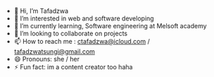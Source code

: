- 👋 Hi, I’m Tafadzwa
- 👀 I’m interested in web and software developing 
- 🌱 I’m currently learning, Software engineering at Melsoft academy
- 💞️ I’m looking to collaborate on projects
- 📫 How to reach me : ctafadzwa@icloud.com / tafadzwatsungi@gmail.com
- 😄 Pronouns: she / her
- ⚡ Fun fact: im a content creator too haha

<!---
Taafaadzwaa/Taafaadzwaa is a ✨ special ✨ repository because its `README.md` (this file) appears on your GitHub profile.
You can click the Preview link to take a look at your changes.
--->
